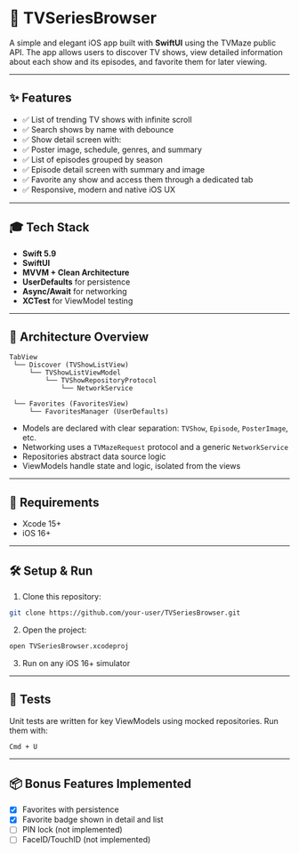 # 🎥 TVSeriesBrowser

A simple and elegant iOS app built with **SwiftUI** using the TVMaze public API. The app allows users to discover TV shows, view detailed information about each show and its episodes, and favorite them for later viewing.

---

## ✨ Features

- ✅ List of trending TV shows with infinite scroll  
- ✅ Search shows by name with debounce  
- ✅ Show detail screen with:  
- ✅ Poster image, schedule, genres, and summary  
- ✅ List of episodes grouped by season  
- ✅ Episode detail screen with summary and image  
- ✅ Favorite any show and access them through a dedicated tab  
- ✅ Responsive, modern and native iOS UX

---

## 🎓 Tech Stack

- **Swift 5.9**
- **SwiftUI**
- **MVVM + Clean Architecture**
- **UserDefaults** for persistence
- **Async/Await** for networking
- **XCTest** for ViewModel testing

---

## 🔁 Architecture Overview

```
TabView
 └── Discover (TVShowListView)
     └── TVShowListViewModel
         └── TVShowRepositoryProtocol
             └── NetworkService

 └── Favorites (FavoritesView)
     └── FavoritesManager (UserDefaults)
```

- Models are declared with clear separation: `TVShow`, `Episode`, `PosterImage`, etc.  
- Networking uses a `TVMazeRequest` protocol and a generic `NetworkService`  
- Repositories abstract data source logic  
- ViewModels handle state and logic, isolated from the views

---

## 📅 Requirements

- Xcode 15+
- iOS 16+

---

## 🛠 Setup & Run

1. Clone this repository:
```bash
git clone https://github.com/your-user/TVSeriesBrowser.git
```

2. Open the project:
```bash
open TVSeriesBrowser.xcodeproj
```

3. Run on any iOS 16+ simulator

---

## 🧪 Tests

Unit tests are written for key ViewModels using mocked repositories. Run them with:

```bash
Cmd + U
```

---

## 📦 Bonus Features Implemented

- [x] Favorites with persistence
- [x] Favorite badge shown in detail and list
- [ ] PIN lock (not implemented)
- [ ] FaceID/TouchID (not implemented)
